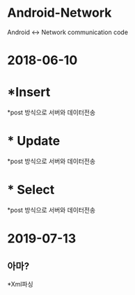 # Android-Network
Android <-> Network communication code

# 2018-06-10

# *Insert
*post 방식으로 서버와 데이터전송
# * Update
*post 방식으로 서버와 데이터전송
# * Select 
*post 방식으로 서버와 데이터전송

# 2019-07-13
## 아마?
*Xml파싱

